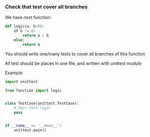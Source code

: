 ### Check that test cover all branches

We have next function:

```python
def logic(a, b=0):
    if b != 0:
        return a / b
    else:
        return a
```

You should write one/many tests to cover all branches of this function

All test should be places in one file, and written with unittest module


Example:
```python
import unittest

from function import logic


class TestCase(unittest.TestCase):
    # Your test logic
    pass


if __name__ == '__main__':
    unittest.main()
```
